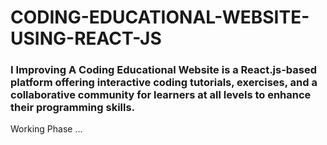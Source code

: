 # CODING-EDUCATIONAL-WEBSITE-USING-REACT-JS
### I Improving A Coding Educational Website is a React.js-based platform offering interactive coding tutorials, exercises, and a collaborative community for learners at all levels to enhance their programming skills.
Working Phase ...




